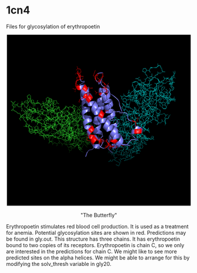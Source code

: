 # 1cn4
Files for glycosylation of erythropoetin

<p align="center">
  <img src="1cn4_gly.png" width="500"/>
</p>
<p align="center"> "The Butterfly"</p>

Erythropoetin stimulates red blood cell production. It is used as a treatment for anemia. Potential glycosylation sites are shown in red. Predictions may be found in gly.out. This structure has three chains. It has erythropoetin bound to two copies of its receptors. Erythropoetin is chain C, so we only are interested in the predictions for chain C. We might like to see more predicted sites on the alpha helices. We might be able to arrange for this by modifying the solv_thresh variable in gly20.
